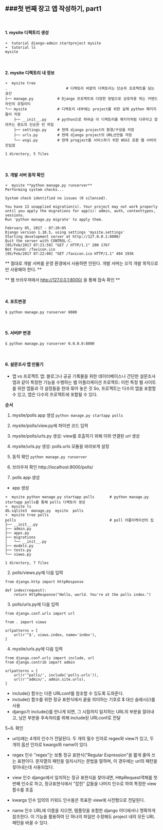 ###첫 번째 장고 앱 작성하기, part1
---
<br>

#### 1. mysite 디렉토리 생성
```
➜  tutorial django-admin startproject mysite
➜  tutorial ls
mysite
```
<br>

#### 2. mysite 디렉토리 내 정보
```
➜  mysite tree
.							# 디렉토리 바깥의 디렉토리는 단순히 프로젝트를 담는 공간
├── manage.py			# Django 프로젝트와 다양한 방법으로 상호작용 하는 커맨드 라인의 유틸리티
└── mysite				# 디렉토리 내부에는 project를 위한 실제 python 패키지들이 저장
    ├── __init__.py		# python으로 하여금 이 디렉토리를 패키지처럼 다루라고 알려주는 용도의 단순한 빈 파일
    ├── settings.py		# 현재 django project의 환경/구성을 저장
    ├── urls.py			# 현재 django project의 URL선언을 저장
    └── wsgi.py			# 현재 progject를 서비스하기 위한 WSGI 호환 웹 서버의 진입점

1 directory, 5 files
```

<br>

#### 3. 개발 서버 동작 확인
```
➜  mysite **python manage.py runserver**
Performing system checks...

System check identified no issues (0 silenced).

You have 13 unapplied migration(s). Your project may not work properly until you apply the migrations for app(s): admin, auth, contenttypes, sessions.
Run 'python manage.py migrate' to apply them.

February 05, 2017 - 07:20:05
Django version 1.10.5, using settings 'mysite.settings'
Starting development server at http://127.0.0.1:8000/
Quit the server with CONTROL-C.
[05/Feb/2017 07:21:59] "GET / HTTP/1.1" 200 1767
Not Found: /favicon.ico
[05/Feb/2017 07:22:00] "GET /favicon.ico HTTP/1.1" 404 1936
```

** 절대로 개발 서버를 운영 환경에서 사용하면 안된다. 개발 서버는 오직 개발 목적으로만 사용해야 한다. **

** 웹 브라우져에서 http://127.0.0.1:8000/ 을 통해 접속 확인 **

<br>

#### 4. 포트변경
```
$ python manage.py runserver 8080
```

<br>

#### 5. 서버IP 변경
```
$ python manage.py runserver 0.0.0.0:8000

```

<br>

#### 6. 설문조사 앱 만들기
- 앱 vs 프로젝트
	앱: 블로그나 공공 기록물을 위한 데이터베이스나 간단한 설문조사 앱과 같이 특정한 기능을 수행하는 웹 어플리케이션
	프로젝트: 이런 특정 웹 사이트를 위한 앱들과 각 설정들을 한데 묶어 놓은 것
	So, 프로젝트는 다수의 앱을 포함할 수 있고, 앱은 다수의 프로젝트에 포함될 수 있다.

**순서**
1. mysite/polls app 생성 `python manage.py startapp polls`
2. mysite/polls/view.py에 파이썬 코드 입력
3. mysite/polls/urls.py 생성: view를 호출하기 위해 이와 연결된 url 생성
4. mysite/urls.py 생성: polls.urls 모듈을 바라보게 설정
5. 동작 확인 `python manage.py runserver`
6. 브라우져 확인 http://localhost:8000/polls/

1. polls app 생성
- app 생성
```
➜  mysite python manage.py startapp polls		# python manage.py startapp polls를 통해 polls 디렉토리 생성
➜  mysite ls
db.sqlite3  manage.py  mysite  polls
➜  mysite tree polls
polls											# poll 어플리케이션의 집
├── __init__.py
├── admin.py
├── apps.py
├── migrations
│   └── __init__.py
├── models.py
├── tests.py
└── views.py

1 directory, 7 files
```

2. polls/views.py에 다음 입력
```
from django.http import HttpResponse

def index(request):
    return HttpResponse("Hello, world. You're at the polls index.")
```

3. polls/urls.py에 다음 입력
```
from django.conf.urls import url

from . import views

urlpatterns = [
    url(r'^$', views.index, name='index'),
]
```

4. mysite/urls.py에 다음 입력
```
from django.conf.urls import include, url
from django.contrib import admin

urlpatterns = [
    url(r'^polls/', include('polls.urls')),
    url(r'^admin/', admin.site.urls),
]
```
- include() 함수는 다른 URLconf를 참조할 수 있도록 도와준다.
- include() 함수를 위한 정규 표현식에서 끝을 의미하는 기호로 $ 대신 슬래시(/)를 사용
- django가 include()를 만나게 되면, 그 시점까지 일치하는 URL의 부분을 잘라내고, 남은 부분을 후속처리를 위해 include된 URLconf로 전달

5~6. 확인
- url()에는 4개의 인수가 전달된다. 두 개의 필수 인자로 regex와 view가 있고, 두 개의 옵션 인자로 kwargs와 name이 있다.
- regex 인수
	"regex"는 보통 정규 표현식("Regular Expression"을 짧게 줄여 쓰는 표현이다. 문자열의 패턴을 일치시키는 문법을 말하며, 이 경우에는 url의 패턴을 찾아내는데 사용되었다.

- view 인수
	django에서 일치하는 정규 표현식을 찾아내면, HttpRequest객체를 첫 번째 인수로 하고, 정규표현식에서 "잡힌" 값들을 나머지 인수로 하여 특정한 view 함수를 호출
	
- kwargs 인수
	임의의 키워드 인수들은 목표한 view에 사전형으로 전달된다.

- name 인수
	URL에 이름을 지으면, 템플릿을 포함한 django 어디에서나 명확하게 참조한다. 이 기능을 활용하여 단 하나의 파일만 수정해도 project 내의 모든 URL 패턴을 바꿀 수 있다.